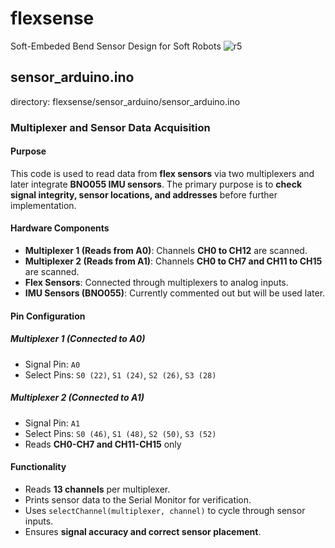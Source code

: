 # flexsense
Soft-Embeded Bend Sensor Design for Soft Robots
![r5](https://github.com/user-attachments/assets/aa1341d6-7d2b-42a2-8708-10a04a5eecf6)

## sensor_arduino.ino
directory: flexsense/sensor_arduino/sensor_arduino.ino
### Multiplexer and Sensor Data Acquisition

#### Purpose
This code is used to read data from **flex sensors** via two multiplexers and later integrate **BNO055 IMU sensors**. The primary purpose is to **check signal integrity, sensor locations, and addresses** before further implementation.

#### Hardware Components
- **Multiplexer 1 (Reads from A0)**: Channels **CH0 to CH12** are scanned.
- **Multiplexer 2 (Reads from A1)**: Channels **CH0 to CH7 and CH11 to CH15** are scanned.
- **Flex Sensors**: Connected through multiplexers to analog inputs.
- **IMU Sensors (BNO055)**: Currently commented out but will be used later.

#### Pin Configuration
##### **Multiplexer 1 (Connected to A0)**
- Signal Pin: `A0`
- Select Pins: `S0 (22)`, `S1 (24)`, `S2 (26)`, `S3 (28)`

##### **Multiplexer 2 (Connected to A1)**
- Signal Pin: `A1`
- Select Pins: `S0 (46)`, `S1 (48)`, `S2 (50)`, `S3 (52)`
- Reads **CH0-CH7 and CH11-CH15** only

#### Functionality
- Reads **13 channels** per multiplexer.
- Prints sensor data to the Serial Monitor for verification.
- Uses `selectChannel(multiplexer, channel)` to cycle through sensor inputs.
- Ensures **signal accuracy and correct sensor placement**.


